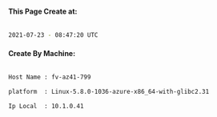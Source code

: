 
   
#### This Page Create at:

```bash

2021-07-23 - 08:47:20 UTC

```

#### Create By Machine:

```bash

Host Name : fv-az41-799

platform  : Linux-5.8.0-1036-azure-x86_64-with-glibc2.31

Ip Local  : 10.1.0.41

```

